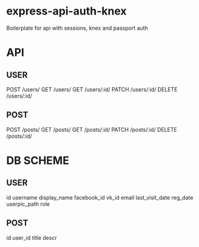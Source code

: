 # express-api-auth-knex

Boilerplate for api with sessions, knex and passport auth

# API

## USER

POST /users/
GET /users/
GET /users/:id/
PATCH /users/:id/
DELETE /users/:id/

## POST

POST /posts/
GET /posts/
GET /posts/:id/
PATCH /posts/:id/
DELETE /posts/:id/

# DB SCHEME

## USER

id
username
display_name
facebook_id
vk_id
email
last_visit_date
reg_date
userpic_path
role

## POST

id
user_id
title
descr
